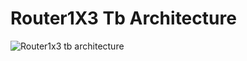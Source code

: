 # Router1X3 Tb Architecture 
![Router1x3 tb architecture](https://github.com/user-attachments/assets/b1d03af6-6a5c-4228-82c0-36f728f8873d)

